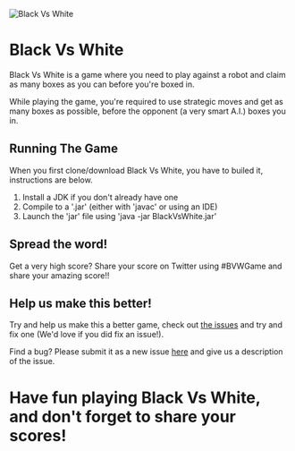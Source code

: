 ![Black Vs White](https://i.imgur.com/Npr7SQ4.png)

# Black Vs White
Black Vs White is a game where you need to play against a robot and claim as many boxes as you can before you're boxed in. 

While playing the game, you're required to use strategic moves and get as many boxes as possible, before the opponent (a very smart A.I.) boxes you in. 

## Running The Game
When you first clone/download Black Vs White, you have to builed it, instructions are below.
1) Install a JDK if you don't already have one
2) Compile to a '.jar' (either with 'javac' or using an IDE)
3) Launch the 'jar' file using 'java -jar BlackVsWhite.jar'

## Spread the word!
Get a very high score? Share your score on Twitter using #BVWGame and share your amazing score!!

## Help us make this better!
Try and help us make this a better game, check out [the issues](https://github.com/srbcheema1/BlackVsWhite/issues) and try and fix one (We'd love if you did fix an issue!). 

Find a bug? Please submit it as a new issue [here](https://github.com/srbcheema1/BlackVsWhite/issues) and give us a description of the issue.

# Have fun playing Black Vs White, and don't forget to share your scores!
